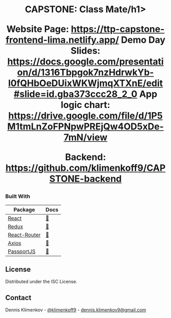<h1 align="center">CAPSTONE: Class Mate/h1>
  
<!-- IMPORTANT LINKS -->

Website Page: https://ttp-capstone-frontend-lima.netlify.app/
Demo Day Slides: https://docs.google.com/presentation/d/1316Tbpgok7nzHdrwkYb-l0fQHbOeDUixWKWjmqXTXnE/edit#slide=id.gba373ccc28_2_0
App logic chart: https://drive.google.com/file/d/1P5M1tmLnZoFPNpwPREjQw4OD5xDe-7mN/view

Backend: https://github.com/klimenkoff9/CAPSTONE-backend

<!-- BUILT WITH -->

### Built With

| Package                                  | Docs                                                                             |
| ---------------------------------------- | -------------------------------------------------------------------------------- |
| [React](https://reactjs.org/)            | [:notebook:](https://reactjs.org/docs/getting-started.html)                      |
| [Redux](https://redux.js.org/)           | [:notebook:](https://redux.js.org/tutorials/essentials/part-1-overview-concepts) |
| [React-Router](https://reactrouter.com/) | [:notebook:](https://reactrouter.com/web/guides/quick-start)                     |
| [Axios](https://github.com/axios/axios)  | [:notebook:](https://github.com/axios/axios)                                     |
| [PassportJS](http://www.passportjs.org/) | [:notebook:](http://www.passportjs.org/docs/)                                    |

<!-- LICENSE -->

## License

Distributed under the ISC License.

<!-- CONTACT -->

## Contact

Dennis Klimenkov - [@klimenkoff9](https://twitter.com/DennisKlimenkov) - dennis.klimenkov9@gmail.com
